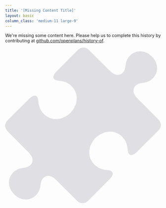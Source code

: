 ```yaml
---
title: '[Missing Content Title]'
layout: basic
column_class: 'medium-11 large-9'
---
```


<div class="row">
  <p class="columns small-12 medium-9 medium-push-3 large-10 large-push-2">We're missing some content here. Please help us to complete this history by contributing at <a href="https://github.com/openplans/history-of">github.com/openplans/history-of</a>.</p>
  <p class="columns small-5 small-centered medium-3 medium-uncentered medium-pull-9 large-2 large-pull-10"><img src="images/puzzle.png" style="opacity:0.2;"></p>
</div>
  